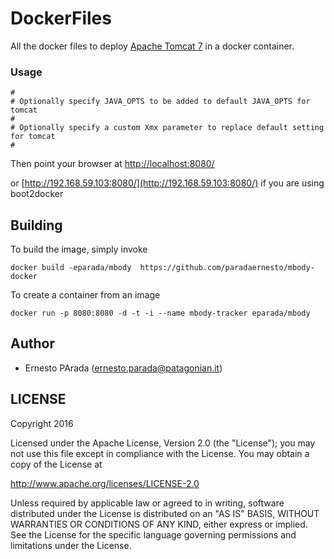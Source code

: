 DockerFiles
===========

All the docker files to deploy [Apache Tomcat 7](http://tomcat.apache.org/download-70.cgi) in a docker container.

### Usage

```
#
# Optionally specify JAVA_OPTS to be added to default JAVA_OPTS for tomcat
#
# Optionally specify a custom Xmx parameter to replace default setting for tomcat
#
```

Then point your browser at [http://localhost:8080/](http://localhost:8080/)

or [http://192.168.59.103:8080/](http://192.168.59.103:8080/) if you are using boot2docker

## Building

To build the image, simply invoke

    docker build -eparada/mbody  https://github.com/paradaernesto/mbody-docker
    
To create a container from an image

    docker run -p 8080:8080 -d -t -i --name mbody-tracker eparada/mbody 
    
## Author

  * Ernesto PArada (<ernesto.parada@patagonian.it>)

## LICENSE

Copyright 2016

Licensed under the Apache License, Version 2.0 (the "License");
you may not use this file except in compliance with the License.
You may obtain a copy of the License at

  http://www.apache.org/licenses/LICENSE-2.0

Unless required by applicable law or agreed to in writing, software
distributed under the License is distributed on an "AS IS" BASIS,
WITHOUT WARRANTIES OR CONDITIONS OF ANY KIND, either express or implied.
See the License for the specific language governing permissions and
limitations under the License.
    
